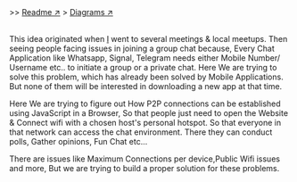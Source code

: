 <div> >>
    <th><a href="https://github.com/hariprasd/spot">Readme ↗︎</a> </th> >
    <td><a href= "https://github.com/hariprasd/spot/blob/main/diags.md">Diagrams ↗︎</a></td>
</div>
<br>

This idea originated when [I](https://github.com/hariprasd) went to several meetings & local meetups. Then seeing people facing issues in joining a group chat because, Every Chat Application like Whatsapp, Signal, Telegram needs either Mobile Number/ Username etc.. to initiate a group or a private chat. 
Here We are trying to solve this problem, which has already been solved by Mobile Applications. But none of them will be interested in downloading a new app at that time.

Here We are trying to figure out How P2P connections can be established using JavaScript in a Browser, So that people just need to open the Website & Connect wifi with a chosen host's personal hotspot. So that everyone in that network can access the chat environment. There they can conduct polls, Gather opinions, Fun Chat etc...

There are issues like Maximum Connections per device,Public Wifi issues and more, But we are trying to build a proper solution for these problems.
